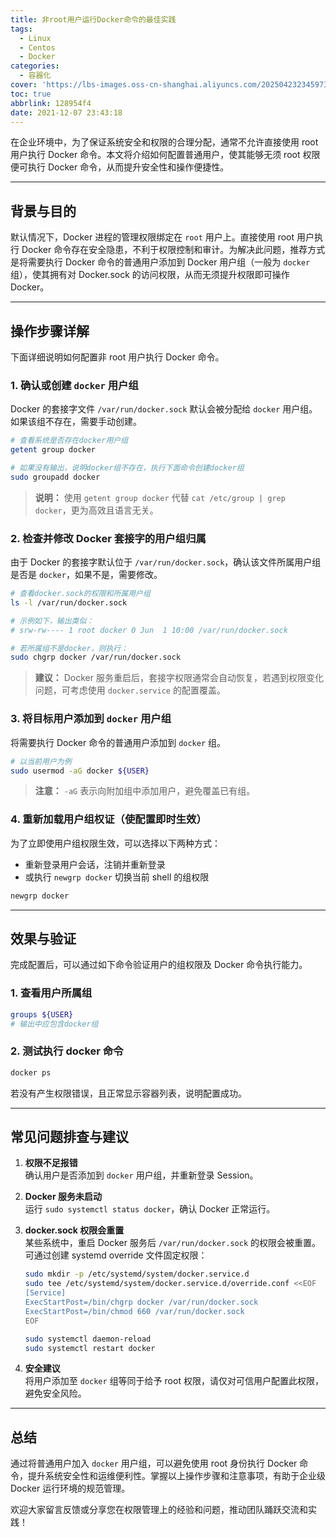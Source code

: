 ```yaml
---
title: 非root用户运行Docker命令的最佳实践
tags:
  - Linux
  - Centos
  - Docker
categories:
  - 容器化
cover: 'https://lbs-images.oss-cn-shanghai.aliyuncs.com/202504232345973.png'
toc: true
abbrlink: 128954f4
date: 2021-12-07 23:43:18
---
```


在企业环境中，为了保证系统安全和权限的合理分配，通常不允许直接使用 root 用户执行 Docker 命令。本文将介绍如何配置普通用户，使其能够无须 root 权限便可执行 Docker 命令，从而提升安全性和操作便捷性。

<!-- more -->

---

## 背景与目的

默认情况下，Docker 进程的管理权限绑定在 `root` 用户上。直接使用 root 用户执行 Docker 命令存在安全隐患，不利于权限控制和审计。为解决此问题，推荐方式是将需要执行 Docker 命令的普通用户添加到 Docker 用户组（一般为 `docker` 组），使其拥有对 Docker.sock 的访问权限，从而无须提升权限即可操作 Docker。

---

## 操作步骤详解

下面详细说明如何配置非 root 用户执行 Docker 命令。

### 1. 确认或创建 `docker` 用户组

Docker 的套接字文件 `/var/run/docker.sock` 默认会被分配给 `docker` 用户组。如果该组不存在，需要手动创建。

```bash
# 查看系统是否存在docker用户组
getent group docker

# 如果没有输出，说明docker组不存在，执行下面命令创建docker组
sudo groupadd docker
```

> **说明：** 使用 `getent group docker` 代替 `cat /etc/group | grep docker`，更为高效且语言无关。

### 2. 检查并修改 Docker 套接字的用户组归属

由于 Docker 的套接字默认位于 `/var/run/docker.sock`，确认该文件所属用户组是否是 `docker`，如果不是，需要修改。

```bash
# 查看docker.sock的权限和所属用户组
ls -l /var/run/docker.sock

# 示例如下，输出类似：
# srw-rw---- 1 root docker 0 Jun  1 10:00 /var/run/docker.sock

# 若所属组不是docker，则执行：
sudo chgrp docker /var/run/docker.sock
```

> **建议：** Docker 服务重启后，套接字权限通常会自动恢复，若遇到权限变化问题，可考虑使用 `docker.service` 的配置覆盖。

### 3. 将目标用户添加到 `docker` 用户组

将需要执行 Docker 命令的普通用户添加到 `docker` 组。

```bash
# 以当前用户为例
sudo usermod -aG docker ${USER}
```

> **注意：** `-aG` 表示向附加组中添加用户，避免覆盖已有组。

### 4. 重新加载用户组权证（使配置即时生效）

为了立即使用户组权限生效，可以选择以下两种方式：

- 重新登录用户会话，注销并重新登录
- 或执行 `newgrp docker` 切换当前 shell 的组权限

```bash
newgrp docker
```

---

## 效果与验证

完成配置后，可以通过如下命令验证用户的组权限及 Docker 命令执行能力。

### 1. 查看用户所属组

```bash
groups ${USER}
# 输出中应包含docker组
```

### 2. 测试执行 docker 命令

```bash
docker ps
```

若没有产生权限错误，且正常显示容器列表，说明配置成功。

---

## 常见问题排查与建议

1. **权限不足报错**  
   确认用户是否添加到 `docker` 用户组，并重新登录 Session。

2. **Docker 服务未启动**  
   运行 `sudo systemctl status docker`，确认 Docker 正常运行。

3. **docker.sock 权限会重置**  
   某些系统中，重启 Docker 服务后 `/var/run/docker.sock` 的权限会被重置。可通过创建 systemd override 文件固定权限：

   ```bash
   sudo mkdir -p /etc/systemd/system/docker.service.d
   sudo tee /etc/systemd/system/docker.service.d/override.conf <<EOF
   [Service]
   ExecStartPost=/bin/chgrp docker /var/run/docker.sock
   ExecStartPost=/bin/chmod 660 /var/run/docker.sock
   EOF
   
   sudo systemctl daemon-reload
   sudo systemctl restart docker
   ```

4. **安全建议**  
   将用户添加至 `docker` 组等同于给予 root 权限，请仅对可信用户配置此权限，避免安全风险。

---

## 总结

通过将普通用户加入 `docker` 用户组，可以避免使用 root 身份执行 Docker 命令，提升系统安全性和运维便利性。掌握以上操作步骤和注意事项，有助于企业级 Docker 运行环境的规范管理。

欢迎大家留言反馈或分享您在权限管理上的经验和问题，推动团队踊跃交流和实践！